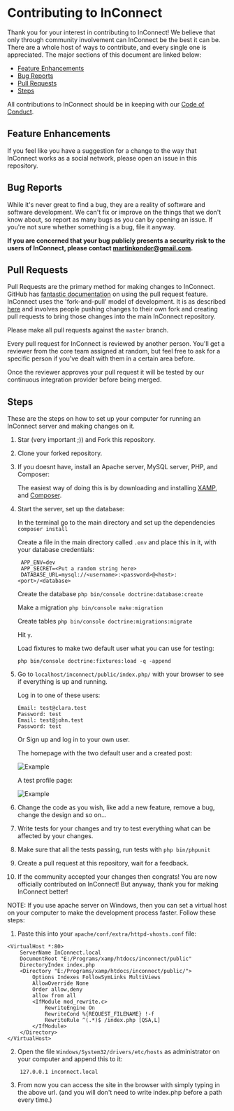 # Contributing to InConnect
Thank you for your interest in contributing to InConnect! We believe that only 
through community involvement can InConnect be the best it can be. There are a whole
host of ways to contribute, and every single one is appreciated. The major 
sections of this document are linked below:

- [Feature Enhancements](#feature-enhancements)
- [Bug Reports](#bug-reports)
- [Pull Requests](#pull-requests)
- [Steps](#steps)

All contributions to InConnect should be in keeping with our 
[Code of Conduct](https://github.com/in-connect/inconnect/blob/master/.github/CODE_OF_CONDUCT.md).

## Feature Enhancements
If you feel like you have a suggestion for a change to the way that InConnect works
as a social network, please open an issue in this repository.

## Bug Reports
While it's never great to find a bug, they are a reality of software and 
software development. We can't fix or improve on the things that we don't know
about, so report as many bugs as you can by opening an issue. If you're not sure whether something 
is a bug, file it anyway.

**If you are concerned that your bug publicly presents a security risk to the
users of InConnect, please contact 
[martinkondor@gmail.com](mailto://martinkondor@gmail.com).**

## Pull Requests
Pull Requests are the primary method for making changes to InConnect. GitHub has 
[fantastic documentation](https://help.github.com/articles/about-pull-requests/)
on using the pull request feature. InConnect uses the 'fork-and-pull' model of 
development. It is as described 
[here](https://help.github.com/articles/about-collaborative-development-models/)
and involves people pushing changes to their own fork and creating pull requests
to bring those changes into the main InConnect repository.

Please make all pull requests against the `master` branch.

Every pull request for InConnect is reviewed by another person. You'll get a 
reviewer from the core team assigned at random, but feel free to ask for a 
specific person if you've dealt with them in a certain area before. 

Once the reviewer approves your pull request it will be tested by our continuous
integration provider before being merged.

## Steps
These are the steps on how to set up your computer for running an InConnect
server and making changes on it.

1. Star (very important ;)) and Fork this repository.
2. Clone your forked repository.
3. If you doesnt have, install an Apache server, MySQL server, PHP, and Composer:

   The easiest way of doing this is by downloading and installing [XAMP](https://www.apachefriends.org/hu/index.html),
   and [Composer](https://getcomposer.org/).
4. Start the server, set up the database:

   In the terminal go to the main directory and set up the dependencies
   ```composer install```
   
   Create a file in the main directory called ```.env``` and place this in it, with your database credentials:
   ```
    APP_ENV=dev
    APP_SECRET=<Put a random string here>
    DATABASE_URL=mysql://<username>:<password>@<host>:<port>/<database>
   ```
   Create the database
   ```php bin/console doctrine:database:create```

   Make a migration
   ```php bin/console make:migration```

   Create tables 
   ```php bin/console doctrine:migrations:migrate```

   Hit ```y```.

   Load fixtures to make two default user what you can use for testing:
   
   ```php bin/console doctrine:fixtures:load -q -append```

5. Go to ```localhost/inconnect/public/index.php/``` with your browser to see if everything is up and running.
    
    Log in to one of these users:
    
    ```
    Email: test@clara.test
    Password: test
    Email: test@john.test
    Password: test
    ```
    
    Or Sign up and log in to your own user.
    
    The homepage with the two default user and a created post:
    
    ![Example](https://github.com/in-connect/inconnect/blob/master/src/DataFixtures/example1.png)

    A test profile page:
    
    ![Example](https://github.com/in-connect/inconnect/blob/master/src/DataFixtures/example2.png)

6. Change the code as you wish, like add a new feature, remove a bug, change the design and so on...
7. Write tests for your changes and try to test everything what can be affected by your changes.
8. Make sure that all the tests passing, run tests with ```php bin/phpunit```
9. Create a pull request at this repository, wait for a feedback.
10. If the community accepted your changes then congrats! You are now officially contributed on InConnect!
But anyway, thank you for making InConnect better! 

NOTE: If you use apache server on Windows, then you can
set a virtual host on your computer to make the development process faster.
Follow these steps:

1. Paste this into your ```apache/conf/extra/httpd-vhosts.conf``` file:
```
<VirtualHost *:80>
    ServerName InConnect.local
    DocumentRoot "E:/Programs/xamp/htdocs/inconnect/public"
    DirectoryIndex index.php
    <Directory "E:/Programs/xamp/htdocs/inconnect/public/">
        Options Indexes FollowSymLinks MultiViews
        AllowOverride None
        Order allow,deny
        allow from all
        <IfModule mod_rewrite.c>
            RewriteEngine On
            RewriteCond %{REQUEST_FILENAME} !-f
            RewriteRule ^(.*)$ /index.php [QSA,L]
        </IfModule>
    </Directory>
</VirtualHost>
```

2. Open the file ```Windows/System32/drivers/etc/hosts``` as administrator on your computer and append this to it:
```
    127.0.0.1 inconnect.local
```

3. From now you can access the site in the browser with simply typing in the above url.
(and you will don't need to write index.php before a path every time.)